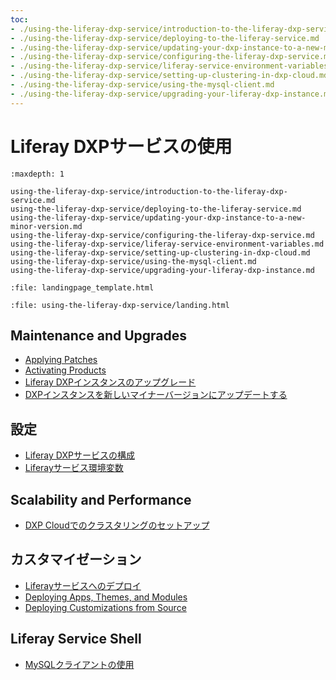 ```yaml
---
toc:
- ./using-the-liferay-dxp-service/introduction-to-the-liferay-dxp-service.md
- ./using-the-liferay-dxp-service/deploying-to-the-liferay-service.md
- ./using-the-liferay-dxp-service/updating-your-dxp-instance-to-a-new-minor-version.md
- ./using-the-liferay-dxp-service/configuring-the-liferay-dxp-service.md
- ./using-the-liferay-dxp-service/liferay-service-environment-variables.md
- ./using-the-liferay-dxp-service/setting-up-clustering-in-dxp-cloud.md
- ./using-the-liferay-dxp-service/using-the-mysql-client.md
- ./using-the-liferay-dxp-service/upgrading-your-liferay-dxp-instance.md
---
```

# Liferay DXPサービスの使用

```{toctree}
:maxdepth: 1

using-the-liferay-dxp-service/introduction-to-the-liferay-dxp-service.md
using-the-liferay-dxp-service/deploying-to-the-liferay-service.md
using-the-liferay-dxp-service/updating-your-dxp-instance-to-a-new-minor-version.md
using-the-liferay-dxp-service/configuring-the-liferay-dxp-service.md
using-the-liferay-dxp-service/liferay-service-environment-variables.md
using-the-liferay-dxp-service/setting-up-clustering-in-dxp-cloud.md
using-the-liferay-dxp-service/using-the-mysql-client.md
using-the-liferay-dxp-service/upgrading-your-liferay-dxp-instance.md
```

```{raw} html
:file: landingpage_template.html
```

```{raw} html
:file: using-the-liferay-dxp-service/landing.html
```

## Maintenance and Upgrades

-  [Applying Patches](./using-the-liferay-dxp-service/introduction-to-the-liferay-dxp-service.md#deploying-hotfixes)
-  [Activating Products](./using-the-liferay-dxp-service/introduction-to-the-liferay-dxp-service.md#deploying-licenses)
-  [Liferay DXPインスタンスのアップグレード](./using-the-liferay-dxp-service/upgrading-your-liferay-dxp-instance.md)
-  [DXPインスタンスを新しいマイナーバージョンにアップデートする](./using-the-liferay-dxp-service/updating-your-dxp-instance-to-a-new-minor-version.md)

## 設定

-  [Liferay DXPサービスの構成](./using-the-liferay-dxp-service/configuring-the-liferay-dxp-service.md)
-  [Liferayサービス環境変数](./using-the-liferay-dxp-service/liferay-service-environment-variables.md)

## Scalability and Performance

-  [DXP Cloudでのクラスタリングのセットアップ](./using-the-liferay-dxp-service/setting-up-clustering-in-dxp-cloud.md)

## カスタマイゼーション

-  [Liferayサービスへのデプロイ](./using-the-liferay-dxp-service/deploying-to-the-liferay-service.md)
-  [Deploying Apps, Themes, and Modules](./using-the-liferay-dxp-service/deploying-to-the-liferay-service.md#deploying-themes-portlets-and-osgi-modules)
-  [Deploying Customizations from Source](./using-the-liferay-dxp-service/deploying-to-the-liferay-service.md#building-and-deploying-source-code)

## Liferay Service Shell

-  [MySQLクライアントの使用](./using-the-liferay-dxp-service/using-the-mysql-client.md)
